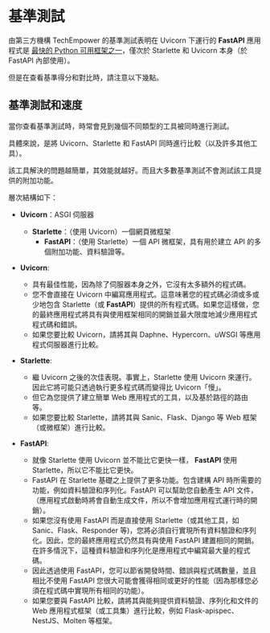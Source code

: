 # 基準測試

由第三方機構 TechEmpower 的基準測試表明在 Uvicorn 下運行的 **FastAPI** 應用程式是 <a href="https://www.techempower.com/benchmarks/#section=test&runid=7464e520-0dc2-473d-bd34-dbdfd7e85911&hw=ph&test=query&l=zijzen-7" class="external-link" target="_blank">最快的 Python 可用框架之一</a>，僅次於 Starlette 和 Uvicorn 本身（於 FastAPI 內部使用）。

但是在查看基準得分和對比時，請注意以下幾點。

## 基準測試和速度

當你查看基準測試時，時常會見到幾個不同類型的工具被同時進行測試。

具體來說，是將 Uvicorn、Starlette 和 FastAPI 同時進行比較（以及許多其他工具）。

該工具解決的問題越簡單，其效能就越好。而且大多數基準測試不會測試該工具提供的附加功能。

層次結構如下：

* **Uvicorn**：ASGI 伺服器
    * **Starlette**：（使用 Uvicorn）一個網頁微框架
        * **FastAPI**：（使用 Starlette）一個 API 微框架，具有用於建立 API 的多個附加功能、資料驗證等。

* **Uvicorn**:
    * 具有最佳性能，因為除了伺服器本身之外，它沒有太多額外的程式碼。
    * 您不會直接在 Uvicorn 中編寫應用程式。這意味著您的程式碼必須或多或少地包含 Starlette（或 **FastAPI**）提供的所有程式碼。如果您這樣做，您的最終應用程式將具有與使用框架相同的開銷並最大限度地減少應用程式程式碼和錯誤。
    * 如果您要比較 Uvicorn，請將其與 Daphne、Hypercorn、uWSGI 等應用程式伺服器進行比較。
* **Starlette**:
    * 繼 Uvicorn 之後的次佳表現。事實上，Starlette 使用 Uvicorn 來運行。因此它將可能只透過執行更多程式碼而變得比 Uvicorn「慢」。
    * 但它為您提供了建立簡單 Web 應用程式的工具，以及基於路徑的路由等。
    * 如果您要比較 Starlette，請將其與 Sanic、Flask、Django 等 Web 框架（或微框架）進行比較。
* **FastAPI**:
    * 就像 Starlette 使用 Uvicorn 並不能比它更快一樣， **FastAPI** 使用 Starlette，所以它不能比它更快。
    * FastAPI 在 Starlette 基礎之上提供了更多功能。包含建構 API 時所需要的功能，例如資料驗證和序列化。FastAPI 可以幫助您自動產生 API 文件，（應用程式啟動時將會自動生成文件，所以不會增加應用程式運行時的開銷）。
    * 如果您沒有使用 FastAPI 而是直接使用 Starlette（或其他工具，如 Sanic、Flask、Responder 等)，您將必須自行實現所有資料驗證和序列化。因此，您的最終應用程式仍然具有與使用 FastAPI 建置相同的開銷。在許多情況下，這種資料驗證和序列化是應用程式中編寫最大量的程式碼。
    * 因此透過使用 FastAPI，您可以節省開發時間、錯誤與程式碼數量，並且相比不使用 FastAPI 您很大可能會獲得相同或更好的性能（因為那樣您必須在程式碼中實現所有相同的功能）。
    * 如果您要與 FastAPI 比較，請將其與能夠提供資料驗證、序列化和文件的 Web 應用程式框架（或工具集）進行比較，例如 Flask-apispec、NestJS、Molten 等框架。
